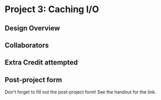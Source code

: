 Project 3: Caching I/O
======================

<!-- TODO: Fill this out. -->

## Design Overview

## Collaborators

## Extra Credit attempted

## Post-project form

Don't forget to fill out the post-project form!  See the handout for
the link.
